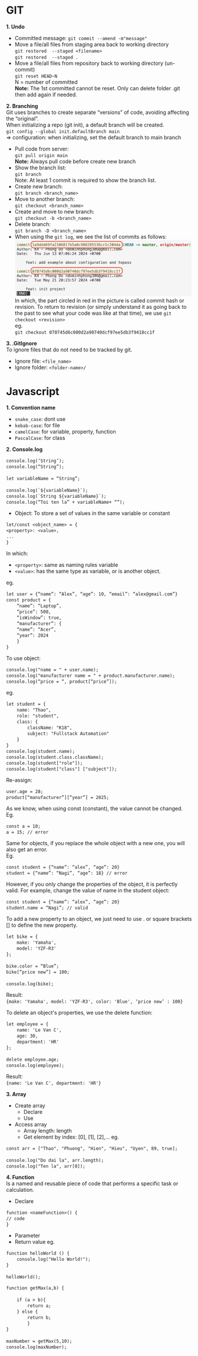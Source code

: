 # GIT
**1. Undo**
- Committed message:
    `git commit --amend -m"message"`
- Move a file/all files from staging area back to working directory  
    `git restored  --staged <filename>`  
    `git restored  --staged .`
- Move a file/all files from repository back to working directory (un-commit)  
    `git reset HEAD~N`  
    N = number of committed  
**Note:** The 1st committed cannot be reset. Only can delete folder .git then add again if needed.

**2. Branching**  
Git uses branches to create separate “versions” of code, avoiding affecting the “original”.  
When initializing a repo (git init), a default branch will be created.  
`git config --global init.defaultBranch main`  
=> configuration: when initializing, set the default branch to main branch
- Pull code from server:  
    `git pull origin main`  
    **Note:** Always pull code before create new branch
- Show the branch list:  
    `git branch`  
    Note: At least 1 commit is required to show the branch list.
- Create new branch:  
    `git branch <branch_name>`
- Move to another branch:  
    `git checkout <branch_name>`
- Create and move to new branch:  
    `git checkout -b <branch_name>`
- Delete branch:  
    `git branch -D <branch_name>`  
- When using the `git log`, we see the list of commits as follows:
![alt text](image.png)
In which, the part circled in red in the picture is called commit hash or revision. To return to revision (or simply understand it as going back to the past to see what your code was like at that time), we use `git checkout <revision>`  
eg.  
`git checkout 070745d6c000d2a90740dcf97ee5db3f9418cc1f`

**3. .GitIgnore**  
To ignore files that do not need to be tracked by git.
- Ignore file: `<file_name>`
- Ignore folder: `<folder-name>/`
# Javascript
**1. Convention name**
- `snake_case`: dont use
- `kebab-case`: for file
- `camelCase`: for variable, property, function
- `PascalCase`: for class

**2. Console.log**  
```
console.log(‘String’);  
console.log(“String”);  

let variableName = “String”;

console.log(`${variableName}`);  
console.log(`String ${variableName}`);  
console.log(“Toi ten la” + variableName+ “”);
```
- Object: To store a set of values ​​in the same variable or constant  
```
let/const <object_name> = {
<property>: <value>,
...
}
```
In which:
- `<property>`: same as naming rules variable
- `<value>`: has the same type as variable, or is another object.  

eg.
```  
let user = {“name”: “Alex”, “age”: 10, “email”: “alex@gmail.com”}
const product = {
    “name”: “Laptop”,
    “price”: 500,
    “isWindow”: true,
    “manufacturer”: {
    “name”: “Acer”,
    “year”: 2024
    }
}
```
To use object:
```
console.log("name = " + user.name);
console.log("manufacturer name = " + product.manufacturer.name);
console.log(“price = “, product[“price”]);
```
eg.
```
let student = {
    name: "Thao",
    role: "student",
    class: {
        className: "K18",
        subject: "Fullstack Automation"
    }
}
console.log(student.name);
console.log(student.class.className);
console.log(student["role"]);
console.log(student["class"] ["subject"]);
```
Re-assign:
```
user.age = 28;
product[“manufacturer”][“year”] = 2025;
```
As we know, when using const (constant), the value cannot be changed.  
Eg.
```
const a = 10;
a = 15; // error
```
Same for objects, if you replace the whole object with a new one, you will also get an error.  
Eg.
```
const student = {“name”: “alex”, “age”: 20}
student = {“name”: “Nagi”, “age”: 18} // error
```
However, if you only change the properties of the object, it is perfectly valid. For example, change the value of name in the student object:
```
const student = {“name”: “alex”, “age”: 20}
student.name = “Nagi”; // valid
```
To add a new property to an object, we just need to use . or square brackets [] to define the new property.
```
let bike = {
    make: 'Yamaha',
    model: 'YZF-R3'
};

bike.color = “Blue”;
bike[“price new”] = 100;

console.log(bike);
```
Result:  
`{make: 'Yamaha', model: 'YZF-R3', color: 'Blue', ‘price new’ : 100}`

To delete an object's properties, we use the delete function:
```
let employee = {
    name: 'Le Van C',
    age: 30,
    department: 'HR'
};

delete employee.age;
console.log(employee);
```
Result:  
`{name: 'Le Van C', department: 'HR'}`

**3. Array**
- Create array
    - Declare
    - Use
- Access array
    - Array length: length
    - Get element by index: [0], [1], [2],...
eg.
```
const arr = ["Thao", "Phuong", "Hien", "Hieu", "Uyen", 89, true];

console.log("Do dai la", arr.length);
console.log("Ten la", arr[0]);
```
**4. Function**  
Is a named and reusable piece of code that performs a specific task or calculation.
- Declare
```
function <nameFunction>() {
// code
}
```
- Parameter
- Return value
eg.
```
function helloWorld () {
    console.log("Hello World!");
}

helloWorld();
```
```
function getMax(a,b) {

    if (a > b){
        return a;
    } else {
        return b;
        }
}

maxNumber = getMax(5,10); 
console.log(maxNumber);
```